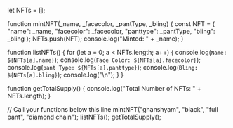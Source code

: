 let NFTs = [];

function mintNFT(_name, _facecolor, _pantType, _bling) {
    const NFT = {
        "name": _name,
        "facecolor": _facecolor,
        "panttype": _pantType,
        "bling": _bling
    };
    NFTs.push(NFT);
    console.log("Minted: " + _name);
}

function listNFTs() {
    for (let a = 0; a < NFTs.length; a++) {
        console.log(`Name: ${NFTs[a].name}`);
        console.log(`Face Color: ${NFTs[a].facecolor}`);
        console.log(`pant Type: ${NFTs[a].panttype}`);
        console.log(`Bling: ${NFTs[a].bling}`);
        console.log("\n");
    }
}

function getTotalSupply() {
    console.log("Total Number of NFTs: " + NFTs.length);
}

// Call your functions below this line
mintNFT("ghanshyam", "black", "full pant", "diamond chain");
listNFTs();
getTotalSupply();
